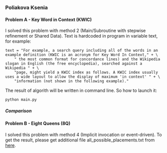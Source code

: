### Poliakova Ksenia

#### Problem A - Key Word in Context (KWIC)

I solved this problem with method 2 (Main/Subroutine with stepwise refinement or Shared Data).
Text is hardcoded in program in variable text, for example:

```
text = "For example, a search query including all of the words in an example definition (KWIC is an acronym for Key Word In Context," + \
    " the most common format for concordance lines) and the Wikipedia slogan in English (the free encyclopedia), searched against a Wikipedia " + \
    "page, might yield a KWIC index as follows. A KWIC index usually uses a wide layout to allow the display of maximum 'in context' " + \
    "information (not shown in the following example)."
```

The result of algorith will be written in command line. So how to launch it:
```
python main.py
```

##### Comparison

#### Problem B - Eight Queens (8Q)

I solved this problem with method 4 (Implicit invocation or event-driven).
To get the result, please get additional file all_possible_placements.txt from [here](https://disk.yandex.com/d/kawmuTKwB37F3g).


